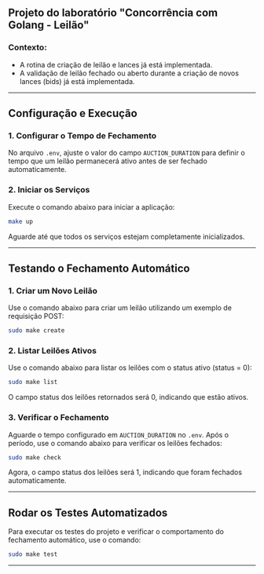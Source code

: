 
Projeto do laboratório **"Concorrência com Golang - Leilão"** 
---

### Contexto:
- A rotina de criação de leilão e lances já está implementada.
- A validação de leilão fechado ou aberto durante a criação de novos lances (bids) já está implementada.

---


## Configuração e Execução 

### 1. Configurar o Tempo de Fechamento 
No arquivo `.env`, ajuste o valor do campo `AUCTION_DURATION` para definir o tempo que um leilão permanecerá ativo antes de ser fechado automaticamente.

### 2. Iniciar os Serviços 
Execute o comando abaixo para iniciar a aplicação:
```bash
make up
```
Aguarde até que todos os serviços estejam completamente inicializados.

---

## Testando o Fechamento Automático 

### 1. Criar um Novo Leilão 
Use o comando abaixo para criar um leilão utilizando um exemplo de requisição POST:
```bash
sudo make create
```

### 2. Listar Leilões Ativos 
Use o comando abaixo para listar os leilões com o status ativo (status = 0):
```bash
sudo make list
```
O campo status dos leilões retornados será 0, indicando que estão ativos.

### 3. Verificar o Fechamento 
Aguarde o tempo configurado em `AUCTION_DURATION` no `.env`. Após o período, use o comando abaixo para verificar os leilões fechados:
```bash
sudo make check
```
Agora, o campo status dos leilões será 1, indicando que foram fechados automaticamente.

---

## Rodar os Testes Automatizados 
Para executar os testes do projeto e verificar o comportamento do fechamento automático, use o comando:
```bash
sudo make test
```
---

